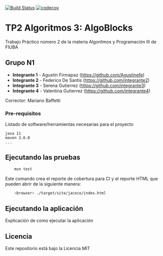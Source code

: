 [![Build Status](https://travis-ci.org/fiuba/algo3_proyecto_base_tp2.svg?branch=master)](https://travis-ci.org/fiuba/algo3_proyecto_base_tp2) [![codecov](https://codecov.io/gh/fiuba/algo3_proyecto_base_tp2/branch/master/graph/badge.svg)](https://codecov.io/gh/fiuba/algo3_proyecto_base_tp2)



# TP2 Algoritmos 3: AlgoBlocks

Trabajo Práctico número 2 de la materia Algoritmos y Programación III de FIUBA

## Grupo N1

* **Integrante 1** - Agustin Firmapaz (https://github.com/Agustinefe)
* **Integrante 2** - Federico De Santis (https://github.com/integrante2)
* **Integrante 3** - Serena Gutierrez (https://github.com/integrante3)
* **Integrante 4** - Valentina Gutierrez (https://github.com/integrante4)

Corrector: Mariano Baffetti

### Pre-requisitos

Listado de software/herramientas necesarias para el proyecto

```
java 11
maven 3.6.0
...
```

## Ejecutando las pruebas

```bash
    mvn test
```

Este comando crea el reporte de cobertura para CI y el reporte HTML que pueden abrir de la siguiente manera:

```bash
    <browser> ./target/site/jacoco/index.html
```

## Ejecutando la aplicación

Explicación de como ejecutar la aplicación

## Licencia

Este repositorio está bajo la Licencia MIT
